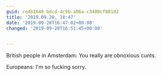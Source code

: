 ```yaml
---
guid: ce4b1648-bdcd-4c9b-a06a-c3400cf881d2
title: '2019.09.28, 18:47'
date: '2019-09-28T16:47:02+00:00'
changed: '2019-09-28T16:51:45+00:00'


---
```


British people in Amsterdam: You really are obnoxious cunts. 

Europeans: I'm so fucking sorry. 
